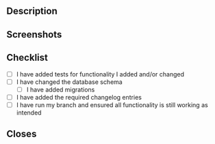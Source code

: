 ## Description
<!-- Explain what was changed -->

## Screenshots
<!-- Screenshots if applicable, remove section otherwise -->

## Checklist
 - [ ] I have added tests for functionality I added and/or changed
 - [ ] I have changed the database schema
   - [ ] I have added migrations
 - [ ] I have added the required changelog entries
 - [ ] I have run my branch and ensured all functionality is still working as intended

## Closes
<!-- Issues closed by this MR -->


